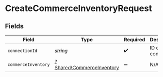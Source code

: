# CreateCommerceInventoryRequest


## Fields

| Field                                                                 | Type                                                                  | Required                                                              | Description                                                           |
| --------------------------------------------------------------------- | --------------------------------------------------------------------- | --------------------------------------------------------------------- | --------------------------------------------------------------------- |
| `connectionId`                                                        | *string*                                                              | :heavy_check_mark:                                                    | ID of the connection                                                  |
| `commerceInventory`                                                   | [?Shared\CommerceInventory](../../Models/Shared/CommerceInventory.md) | :heavy_minus_sign:                                                    | N/A                                                                   |